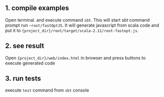 ## 1. compile examples
Open terminal. and execute command `sbt`. This will start *sbt* command prompt
run `~root/fastOptJS`. It will generate javascript from scala code and put it to 
`{project_dir}/root/target/scala-2.11/root-fastopt.js`.

## 2. see result
Open `{project_dir}/web/index.html` in browser and press buttons to execute generated code

## 3. run tests
execute `test` command from `sbt` console
